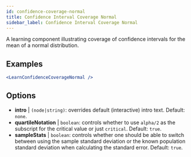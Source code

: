 ```yaml
---
id: confidence-coverage-normal
title: Confidence Interval Coverage Normal
sidebar_label: Confidence Interval Coverage Normal
---
```


A learning component illustrating coverage of confidence intervals for the mean of a normal distribution.

## Examples

```jsx live
<LearnConfidenceCoverageNormal />
```

## Options

* __intro__ | `(node|string)`: overrides default (interactive) intro text. Default: `none`.
* __quartileNotation__ | `boolean`: controls whether to use `alpha/2` as the subscript for the critical value or just `critical`. Default: `true`.
* __sampleStats__ | `boolean`: controls whether one should be able to switch between using the sample standard deviation or the known population standard deviation when calculating the standard error. Default: `true`.
